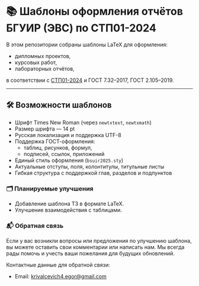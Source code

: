 # 📚 Шаблоны оформления отчётов БГУИР (ЭВС) по СТП01-2024

В этом репозитории собраны шаблоны LaTeX для оформления:

- дипломных проектов,
- курсовых работ,
- лабораторных отчётов,

в соответствии с [СТП01-2024](https://www.bsuir.by/m/12_100229_1_185586.pdf) и ГОСТ 7.32–2017, ГОСТ 2.105–2019.

---

## 🛠 Возможности шаблонов

- Шрифт Times New Roman (через `newtxtext`, `newtxmath`)
- Размер шрифта — 14 pt
- Русская локализация и поддержка UTF-8
- Поддержка ГОСТ-оформления:
  - таблиц, рисунков, формул,
  - подписей, ссылок, приложений
- Единый стиль оформления (`bsuir2025.sty`)
- Актуальные отступы, поля, колонтитулы, титульные листы
- Гибкая структура с поддержкой глав, разделов и подпунктов

### 🗂 Планируемые улучшения

- Добавление шаблона ТЗ в формате LaTeX.
- Улучшение взаимодействия с таблицами.

### 📬 Обратная связь

Если у вас возникли вопросы или предложения по улучшению шаблона, вы можете оставить свои комментарии или написать нам. Мы всегда рады помочь и учесть ваши пожелания для будущих обновлений.

Контактные данные для обратной связи:
- Email: krivalcevich4.egor@gmail.com

